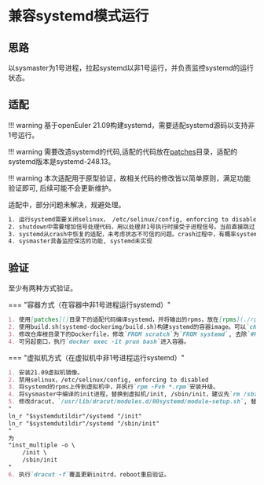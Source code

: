 # 兼容systemd模式运行

## 思路
以sysmaster为1号进程，拉起systemd以非1号运行，并负责监控systemd的运行状态。

## 适配
!!! warning
    基于openEuler 21.09构建systemd，需要适配systemd源码以支持非1号运行。

!!! warning
    需要改造systemd的代码,适配的代码放在[patches](./patches/)目录，适配的systemd版本是systemd-248.13。

!!! warning
    本次适配用于原型验证，故相关代码的修改皆以简单原则，满足功能验证即可, 后续可能不会更新维护。

适配中，部分问题未解决，规避处理。

```bash
1. 运行systemd需要关闭selinux， /etc/selinux/config, enforcing to disabled
2. shutdown中需要增加信号处理代码，用以处理非1号执行时接受子进程信号。当前直接跳过，不做处理。
3. systemd从crash中恢复的适配，未考虑状态不可信的问题。crash过程中，有概率systemd无法从crash中恢复。
4. sysmaster具备监控保活的功能, systemd未实现
```

## 验证
至少有两种方式验证。

=== "容器方式（在容器中非1号进程运行systemd）"

```markdown
1. 使用[patches]()目录下的适配代码编译systemd，并将输出的rpms，放在[rpms](./rpms)目录下。
2. 使用build.sh(systemd-dockerimg/build.sh)构建systemd的容器image。可以`chroot rootfs  /bin/bash`，通过`password`命令修改登录密码，然后执行`build.sh`更新镜像。
3. 修改仓库根目录下的Dockerfile，修改`FROM scratch`为`FROM systemd`, 去除`#RUN rm -f /sbin/init`注释 并在根目录下执行`./docker-run.sh /usr/lib/systemd/systemd`
4. 可另起窗口，执行`docker exec -it prun bash`进入容器。
```

=== "虚拟机方式（在虚拟机中非1号进程运行systemd）"


```markdown
1. 安装21.09虚拟机镜像。
2. 禁用selinux，/etc/selinux/config, enforcing to disabled
3. 将systemd的rpms上传到虚拟机中，并执行`rpm -Fvh *.rpm`安装升级。
4. 将sysmaster中编译的init进程，替换到虚拟机/init, /sbin/init，建议先`rm /sbin/init`删除init软链接，否则会覆盖systemd程序。
5. 修改dracut，`/usr/lib/dracut/modules.d/00systemd/module-setup.sh`, 替换
"
ln_r "$systemdutildir"/systemd "/init"
ln_r "$systemdutildir"/systemd "/sbin/init"
"
为
"inst_multiple -o \
    /init \
    /sbin/init
"
6. 执行`dracut -f`覆盖更新initrd，reboot重启验证。
```
